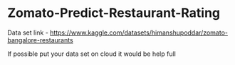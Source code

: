 # Zomato-Predict-Restaurant-Rating
Data set link - https://www.kaggle.com/datasets/himanshupoddar/zomato-bangalore-restaurants


If possible put your data set on cloud it would be help full
